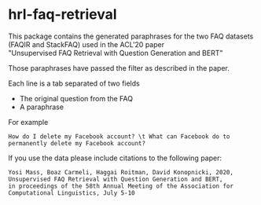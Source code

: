 # hrl-faq-retrieval

This package contains the generated paraphrases for the two FAQ datasets (FAQIR and StackFAQ) used in the ACL'20 paper  
 "Unsupervised FAQ Retrieval with Question Generation and BERT"

Those paraphrases have passed the filter as described in the paper. 

Each line is a tab separated of two fields 

- The original question from the FAQ
- A paraphrase

For example 

```How do I delete my Facebook account? \t What can Facebook do to permanently delete my Facebook account?```

If you use the data please include citations to the following paper:

```
Yosi Mass, Boaz Carmeli, Haggai Roitman, David Konopnicki, 2020,
Unsupervised FAQ Retrieval with Question Generation and BERT,
in proceedings of the 58th Annual Meeting of the Association for Computational Linguistics, July 5-10
```
